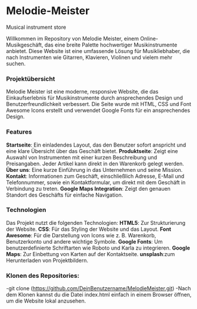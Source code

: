 # Melodie-Meister

Musical instrument store

Willkommen im Repository von Melodie Meister, einem Online-Musikgeschäft, das eine breite Palette hochwertiger Musikinstrumente anbietet. Diese Website ist eine umfassende Lösung für Musikliebhaber, die nach Instrumenten wie Gitarren, Klavieren, Violinen und vielem mehr suchen.

### Projektübersicht
Melodie Meister ist eine moderne, responsive Website, die das Einkaufserlebnis für Musikinstrumente durch ansprechendes Design und Benutzerfreundlichkeit verbessert. Die Seite wurde mit HTML, CSS und Font Awesome Icons erstellt und verwendet Google Fonts für ein ansprechendes Design.

### Features
**Startseite**: Ein einladendes Layout, das den Benutzer sofort anspricht und eine klare Übersicht über das Geschäft bietet.
**Produktseite**: Zeigt eine Auswahl von Instrumenten mit einer kurzen Beschreibung und Preisangaben. Jeder Artikel kann direkt in den Warenkorb gelegt werden.
**Über uns**: Eine kurze Einführung in das Unternehmen und seine Mission.
**Kontakt**: Informationen zum Geschäft, einschließlich Adresse, E-Mail und Telefonnummer, sowie ein Kontaktformular, um direkt mit dem Geschäft in Verbindung zu treten.
**Google Maps Integration**: Zeigt den genauen Standort des Geschäfts für einfache Navigation.

### Technologien
Das Projekt nutzt die folgenden Technologien:
**HTML5**: Zur Strukturierung der Website.
**CSS**: Für das Styling der Website und das Layout.
**Font Awesome**: Für die Darstellung von Icons wie z. B. Warenkorb, Benutzerkonto und andere wichtige Symbole.
**Google Fonts**: Um benutzerdefinierte Schriftarten wie Roboto und Karla zu integrieren.
**Google Maps**: Zur Einbettung von Karten auf der Kontaktseite.
**unsplash**:zum Herunterladen von Projektbildern.

### Klonen des Repositories:
-git clone (https://github.com/DeinBenutzername/MelodieMeister.git)
-Nach dem Klonen kannst du die Datei index.html einfach in einem Browser öffnen, um die Website lokal anzusehen.
